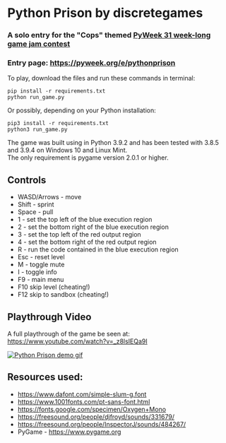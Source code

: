 # Python Prison by discretegames

### A solo entry for the "Cops" themed [PyWeek 31 week-long game jam contest](https://pyweek.org/31)

### Entry page: https://pyweek.org/e/pythonprison

To play, download the files and run these commands in terminal:

    pip install -r requirements.txt
    python run_game.py

Or possibly, depending on your Python installation:

    pip3 install -r requirements.txt
    python3 run_game.py

The game was built using in Python 3.9.2 and has been tested with 3.8.5 and 3.9.4 on Windows 10 and Linux Mint.  
The only requirement is pygame version 2.0.1 or higher.

## Controls
- WASD/Arrows - move
- Shift - sprint
- Space - pull
- 1 - set the top left of the blue execution region
- 2 - set the bottom right of the blue execution region
- 3 - set the top left of the red output region
- 4 - set the bottom right of the red output  region 
- R - run the code contained in the blue execution region
- Esc - reset level
- M - toggle mute
- I - toggle info
- F9 - main menu
- F10 skip level (cheating!)
- F12 skip to sandbox (cheating!)

## Playthrough Video

A full playthrough of the game be seen at: https://www.youtube.com/watch?v=_z8lsIEQa9I

[![Python Prison demo gif](https://user-images.githubusercontent.com/35741644/113521908-6daee480-9551-11eb-86cd-2ee0878969e9.gif)](https://www.youtube.com/watch?v=_z8lsIEQa9I)

## Resources used:
- https://www.dafont.com/simple-slum-g.font
- https://www.1001fonts.com/pt-sans-font.html
- https://fonts.google.com/specimen/Oxygen+Mono
- https://freesound.org/people/djfroyd/sounds/331679/
- https://freesound.org/people/InspectorJ/sounds/484267/
- PyGame - https://www.pygame.org
